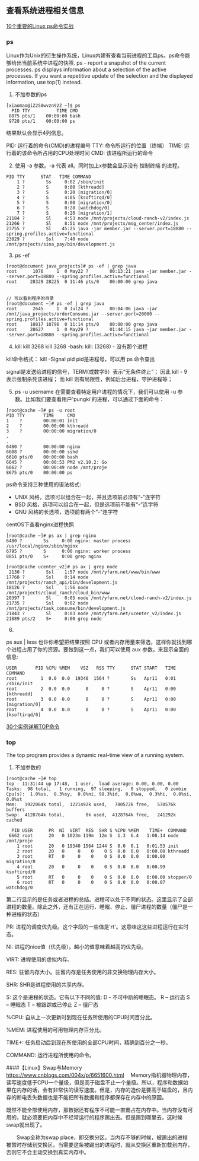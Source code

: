 ## 查看系统进程相关信息
[10个重要的Linux ps命令实战](https://linux.cn/article-4743-1.html)
### ps
Linux作为Unix的衍生操作系统，Linux内建有查看当前进程的工具ps。ps命令能够给出当前系统中进程的快照.
ps - report a snapshot of the current processes.
ps displays information about a selection of the active processes. If you want a repetitive update of the selection and the displayed information,
use top(1) instead.
1. 不加参数的ps
```
[xiaomao@iZ258wvzn92Z ~]$ ps
  PID TTY          TIME CMD
 8875 pts/1    00:00:00 bash
 9728 pts/1    00:00:00 ps

 ```
结果默认会显示4列信息。

PID: 运行着的命令(CMD)的进程编号
TTY: 命令所运行的位置（终端）
TIME: 运行着的该命令所占用的CPU处理时间
CMD: 该进程所运行的命令

2. 使用 -a 参数。-a 代表 all。同时加上x参数会显示没有 控制终端 的进程。
```
PID TTY      STAT   TIME COMMAND
    1 ?        Ss     0:02 /sbin/init
    2 ?        S      0:00 [kthreadd]
    3 ?        S      0:20 [migration/0]
    4 ?        S      4:05 [ksoftirqd/0]
    5 ?        S      0:00 [migration/0]
    6 ?        S      0:28 [watchdog/0]
    7 ?        S      0:20 [migration/1]
21184 ?        Sl     4:53 node /mnt/projects/cloud-ranch-v2/index.js
21266 ?        Sl     8:51 node /mnt/projects/msg_center/index.js
23755 ?        Sl    45:25 java -jar member.jar --server.port=18880 --spring.profiles.active=functional
23829 ?        Ssl    7:40 node /mnt/projects/sina_pay/bin/development.js
```

3. ps -ef 
```
[root@document java_projects]# ps -ef | grep java
root      1076     1  0 May22 ?        00:13:21 java -jar member.jar --server.port=18880 --spring.profiles.active=functional
root     28329 28225  0 11:46 pts/0    00:00:00 grep java


// 可以看到程序的目录
[root@document ~]# ps -ef | grep java
root      2645     1  0 Jul24 ?        00:04:06 java -jar /mnt/java_projects/orderConsume.jar --server.port=20000 --spring.profiles.active=functional
root     10817 10796  0 11:14 pts/0    00:00:00 grep java
root     28627     1  0 May29 ?        01:44:15 java -jar member.jar --server.port=18880 --spring.profiles.active=functional
```

4. kill 
kill 3268
kill 3268
-bash: kill: (3268) - 没有那个进程

kill命令格式：
kill -Signal pid
pid是进程号，可以用 ps 命令查出

signal是发送给进程的信号，TERM(或数字9）表示“无条件终止”；
因此 kill - 9 表示强制杀死该进程； 
而 kill 则有局限性，例如后台进程，守护进程等；

5. ps -u username
在需要查看特定用户进程的情况下，我们可以使用 -u 参数。比如我们要查看用户'pungki'的进程，可以通过下面的命令：
```
[root@cache ~]# ps -u root
PID TTY       TIME     CMD
1    ?        00:00:01 init
2    ?        00:00:00 kthreadd
3    ?        00:00:00 migration/0
.
.
6480 ?        00:00:00 nginx
6608 ?        00:00:00 sshd
6610 pts/0    00:00:00 bash
6645 ?        00:00:53 PM2 v2.10.2: Go
6662 ?        00:00:49 node /mnt/proje
8675 pts/0    00:00:00 ps
```
ps命令支持三种使用的语法格式:
* UNIX 风格，选项可以组合在一起，并且选项前必须有“-”连字符
* BSD 风格，选项可以组合在一起，但是选项前不能有“-”连字符
* GNU 风格的长选项，选项前有两个“-”连字符

centOS下查看nginx进程快照
```
[root@cache ~]# ps ax | grep nginx
6480 ?        Ss     0:00 nginx: master process /usr/local/nginx/sbin/nginx
6795 ?        S      0:00 nginx: worker process
8851 pts/0    S+     0:00 grep nginx

[root@cache ucenter_v2]# ps ax | grep node
 2130 ?        Ssl    1:57 node /mnt/yfarm.net/www/bin/www                                 
17768 ?        Ssl    0:14 node /mnt/projects/ranch_api/bin/development.js                 
18126 ?        Ssl    1:56 node /mnt/projects/cloud_ranch/cloud_bin/www                    
20397 ?        Sl     0:05 node /mnt/yfarm.net/cloud-ranch-v2/index.js                                
21735 ?        Ssl    0:02 node /mnt/projects/task_consume/bin/development.js              
21843 ?        Sl     0:03 node /mnt/yfarm.net/ucenter_v2/index.js                                    
21889 pts/2    S+     0:00 grep node
```

6. 
ps aux | less
也许你希望把结果按照 CPU 或者内存用量来筛选，这样你就找到哪个进程占用了你的资源。要做到这一点，我们可以使用 aux 参数，来显示全面的信息:

```
USER       PID %CPU %MEM    VSZ   RSS TTY      STAT START   TIME COMMAND
root         1  0.0  0.0  19340  1564 ?        Ss   Apr11   0:01 /sbin/init
root         2  0.0  0.0      0     0 ?        S    Apr11   0:00 [kthreadd]
root         3  0.0  0.0      0     0 ?        S    Apr11   0:00 [migration/0]
root         4  0.0  0.0      0     0 ?        S    Apr11   0:00 [ksoftirqd/0]
```

[30个实例详解TOP命令](https://linux.cn/article-2352-1.html)
### top
The  top  program  provides  a dynamic real-time view of a running system.
1. 不加参数的
```
[root@cache ~]# top
top - 11:31:44 up 17:48,  1 user,  load average: 0.00, 0.00, 0.00
Tasks:  98 total,   1 running,  97 sleeping,   0 stopped,   0 zombie
Cpu(s):  1.0%us,  0.3%sy,  0.0%ni, 98.3%id,  0.0%wa,  0.3%hi,  0.0%si,  0.0%st
Mem:   1922064k total,  1221492k used,   700572k free,   570576k buffers
Swap:  4128764k total,        0k used,  4128764k free,   241292k cached

  PID USER      PR  NI  VIRT  RES  SHR S %CPU %MEM    TIME+  COMMAND
 6662 root      20   0 1023m 119m  12m S  1.3  6.4   1:08.14 node /mnt/proje
    1 root      20   0 19340 1564 1244 S  0.0  0.1   0:01.53 init
    2 root      20   0     0    0    0 S  0.0  0.0   0:00.00 kthreadd
    3 root      RT   0     0    0    0 S  0.0  0.0   0:00.00 migration/0
    4 root      20   0     0    0    0 S  0.0  0.0   0:00.99 ksoftirqd/0
    5 root      RT   0     0    0    0 S  0.0  0.0   0:00.00 stopper/0
    6 root      RT   0     0    0    0 S  0.0  0.0   0:00.07 watchdog/0
```
第二行显示的是任务或者进程的总结。进程可以处于不同的状态。这里显示了全部进程的数量。除此之外，还有正在运行、睡眠、停止、僵尸进程的数量（僵尸是一种进程的状态）

PR: 进程的调度优先级。这个字段的一些值是'rt'。这意味这这些进程运行在实时态。

NI: 进程的nice值（优先级）。越小的值意味着越高的优先级。

VIRT: 进程使用的虚拟内存。

RES: 驻留内存大小。驻留内存是任务使用的非交换物理内存大小。

SHR: SHR是进程使用的共享内存。

S: 这个是进程的状态。它有以下不同的值:
D - 不可中断的睡眠态。
R – 运行态
S – 睡眠态
T – 被跟踪或已停止
Z – 僵尸态

%CPU: 自从上一次更新时到现在任务所使用的CPU时间百分比。

%MEM: 进程使用的可用物理内存百分比。

TIME+: 任务启动后到现在所使用的全部CPU时间，精确到百分之一秒。

COMMAND: 运行进程所使用的命令。

####【Linux】Swap与Memory
https://www.cnblogs.com/004x/p/6651600.html
　Memory指机器物理内存，读写速度低于CPU一个量级，但是高于磁盘不止一个量级。所以，程序和数据如果在内存的话，会有非常快的读写速度。但是，内存的造价是要高于磁盘的，且内存的断电丢失数据也是不能把所有数据和程序都保存在内存中的原因。

既然不能全部使用内存，那数据还有程序不可能一直霸占在内存中。当内存没有可用的，就必须要把内存中不经常运行的程序踢出去。但是踢到哪里去，这时候swap就出现了。

　　Swap全称为swap place，即交换分区。当内存不够的时候，被踢出的进程被暂时存储到交换区。当需要这条被踢出的进程时，就从交换区重新加载到内存，否则它不会主动交换到真实内存中。


